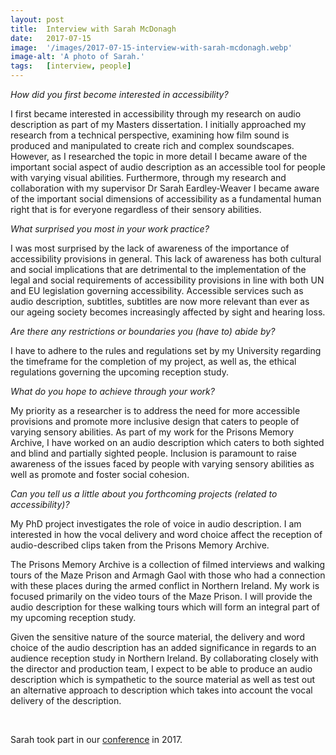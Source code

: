 ```yaml
---
layout: post
title:  Interview with Sarah McDonagh
date:   2017-07-15
image:  '/images/2017-07-15-interview-with-sarah-mcdonagh.webp'
image-alt: 'A photo of Sarah.'
tags:   [interview, people]
---
```


*How did you first become interested in accessibility?*

I first became interested in accessibility through my research on audio description as part of my Masters dissertation. I initially approached my research from a technical perspective, examining how film sound is produced and manipulated to create rich and complex soundscapes. However, as I researched the topic in more detail I became aware of the important social aspect of audio description as an accessible tool for people with varying visual abilities. Furthermore, through my research and collaboration with my supervisor Dr Sarah Eardley-Weaver I became aware of the important social dimensions of accessibility as a fundamental human right that is for everyone regardless of their sensory abilities.

*What surprised you most in your work practice?*

I was most surprised by the lack of awareness of the importance of accessibility provisions in general. This lack of awareness has both cultural and social implications that are detrimental to the implementation of the legal and social requirements of accessibility provisions in line with both UN and EU legislation governing accessibility. Accessible services such as audio description, subtitles, subtitles are now more relevant than ever as our ageing society becomes increasingly affected by sight and hearing loss.

*Are there any restrictions or boundaries you (have to) abide by?*

I have to adhere to the rules and regulations set by my University regarding the timeframe for the completion of my project, as well as, the ethical regulations governing the upcoming reception study.

*What do you hope to achieve through your work?*

My priority as a researcher is to address the need for more accessible provisions and promote more inclusive design that caters to people of varying sensory abilities. As part of my work for the Prisons Memory Archive, I have worked on an audio description which caters to both sighted and blind and partially sighted people. Inclusion is paramount to raise awareness of the issues faced by people with varying sensory abilities as well as promote and foster social cohesion.

*Can you tell us a little about you forthcoming projects (related to accessibility)?*

My PhD project investigates the role of voice in audio description. I am interested in how the vocal delivery and word choice affect the reception of audio-described clips taken from the Prisons Memory Archive.

The Prisons Memory Archive is a collection of filmed interviews and walking tours of the Maze Prison and Armagh Gaol with those who had a connection with these places during the armed conflict in Northern Ireland. My work is focused primarily on the video tours of the Maze Prison. I will provide the audio description for these walking tours which will form an integral part of my upcoming reception study.

Given the sensitive nature of the source material, the delivery and word choice of the audio description has an added significance in regards to an audience reception study in Northern Ireland. By collaborating closely with the director and production team, I expect to be able to produce an audio description which is sympathetic to the source material as well as test out an alternative approach to description which takes into account the vocal delivery of the description.

<br>

Sarah took part in our [conference](conference-on-accessibility-in-film-television-and-interactive-media) in 2017.




